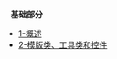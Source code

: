 <p style="margin-left:10px;font-weight:bold">基础部分</p>

- [1-概述](code/qt/)
- [2-模版类、工具类和控件](code/qt/2)
